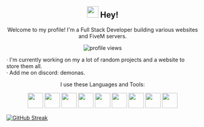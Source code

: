 
<h2 align="center"><img src = "https://raw.githubusercontent.com/MartinHeinz/MartinHeinz/master/wave.gif" width = 30px> Hey!</h2>

<p align="center">Welcome to my profile! I'm a Full Stack Developer building various websites and FiveM servers.<br></p>
<p align="center"> <img src="https://komarev.com/ghpvc/?username=d3monas&label=Profile%20views&color=0e75b6&style=flat" alt="profile views" /> </p>
 
 · I'm currently working on my a lot of random projects and a website to store them all.<br>
 · Add me on discord: demonas.<br>
 
<p align="center">I use these Languages and Tools: </p>
<p align="center"> 
<img src="https://cdn.jsdelivr.net/gh/devicons/devicon/icons/css3/css3-original.svg" width="40" height="40" />
<img src="https://cdn.jsdelivr.net/gh/devicons/devicon/icons/tailwindcss/tailwindcss-plain.svg" width="40" height="40" />
<img src="https://cdn.jsdelivr.net/gh/devicons/devicon/icons/nextjs/nextjs-original.svg" width="40" height="40" />
<img src="https://cdn.jsdelivr.net/gh/devicons/devicon/icons/react/react-original.svg" width="40" height="40" />
<img src="https://cdn.jsdelivr.net/gh/devicons/devicon/icons/javascript/javascript-original.svg" width="40" height="40" />
<img src="https://cdn.jsdelivr.net/gh/devicons/devicon/icons/html5/html5-original.svg" width="40" height="40" />
<img src="https://cdn.jsdelivr.net/gh/devicons/devicon/icons/npm/npm-original-wordmark.svg" width="40" height="40" /> 
<img src="https://cdn.jsdelivr.net/gh/devicons/devicon/icons/python/python-original.svg" width="40" height="40" />
<img src="https://cdn.jsdelivr.net/gh/devicons/devicon/icons/git/git-original.svg" width="40" height="40" />
          
<a align="center" href="https://git.io/streak-stats"><img src="https://streak-stats.demolab.com?user=d3monas&theme=dark" alt="GitHub Streak" /></a>

</p>




